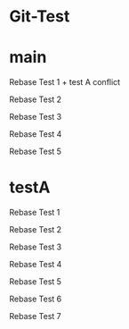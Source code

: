 # Git-Test

# main

Rebase Test 1 + test A conflict

Rebase Test 2

Rebase Test 3

Rebase Test 4

Rebase Test 5

# testA

Rebase Test 1

Rebase Test 2

Rebase Test 3

Rebase Test 4

Rebase Test 5

Rebase Test 6

Rebase Test 7